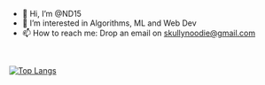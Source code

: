 - 👋 Hi, I’m @ND15
- 👀 I’m interested in Algorithms, ML and Web Dev
- 📫 How to reach me:  Drop an email on skullynoodie@gmail.com
</br>

[![Top Langs](https://github-readme-stats.vercel.app/api/top-langs/?username=ND15&layout=compact)](https://github.com/ND15/github-readme-stats) 
<!---
ND15/ND15 is a ✨ special ✨ repository because its `README.md` (this file) appears on your GitHub profile.
You can click the Preview link to take a look at your changes.
--->
